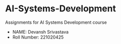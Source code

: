 # AI-Systems-Development
Assignments for AI Systems Development course

- NAME: Devansh Srivastava
-  Roll Number: 221020425
